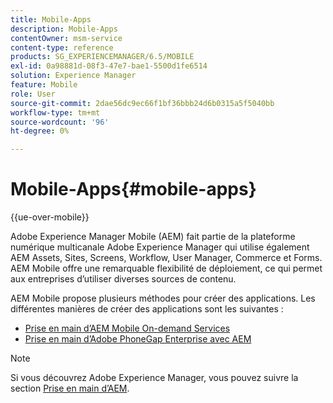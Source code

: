 ```yaml
---
title: Mobile-Apps
description: Mobile-Apps
contentOwner: msm-service
content-type: reference
products: SG_EXPERIENCEMANAGER/6.5/MOBILE
exl-id: 0a98881d-08f3-47e7-bae1-5500d1fe6514
solution: Experience Manager
feature: Mobile
role: User
source-git-commit: 2dae56dc9ec66f1bf36bbb24d6b0315a5f5040bb
workflow-type: tm+mt
source-wordcount: '96'
ht-degree: 0%

---
```


# Mobile-Apps{#mobile-apps}

{{ue-over-mobile}}

Adobe Experience Manager Mobile (AEM) fait partie de la plateforme numérique multicanale Adobe Experience Manager qui utilise également AEM Assets, Sites, Screens, Workflow, User Manager, Commerce et Forms. AEM Mobile offre une remarquable flexibilité de déploiement, ce qui permet aux entreprises d’utiliser diverses sources de contenu.

AEM Mobile propose plusieurs méthodes pour créer des applications. Les différentes manières de créer des applications sont les suivantes :

* [Prise en main d’AEM Mobile On-demand Services](/help/mobile/mobile-apps-ondemand.md)
* [Prise en main d’Adobe PhoneGap Enterprise avec AEM](/help/mobile/phonegap.md)

>[!NOTE]
>
>Si vous découvrez Adobe Experience Manager, vous pouvez suivre la section [Prise en main d’AEM](/help/sites-deploying/deploy.md).
